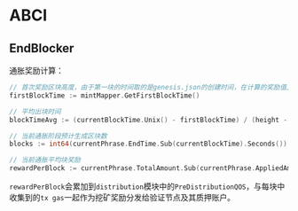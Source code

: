 # ABCI

## EndBlocker

通胀奖励计算：
```go
// 首次奖励区块高度，由于第一块的时间取的是genesis.json的创建时间，在计算的奖励值上存在较大误差，这里取的是第二块的时间
firstBlockTime := mintMapper.GetFirstBlockTime()

// 平均出块时间
blockTimeAvg := (currentBlockTime.Unix() - firstBlockTime) / (height - BeginRewardHeight)

// 当前通胀阶段预计生成区块数
blocks := int64(currentPhrase.EndTime.Sub(currentBlockTime).Seconds()) / blockTimeAvg

// 当前通胀平均块奖励
rewardPerBlock := currentPhrase.TotalAmount.Sub(currentPhrase.AppliedAmount).DivRaw(blocks)
```

`rewardPerBlock`会累加到`distribution`模块中的`PreDistributionQOS`，与每块中收集到的`tx gas`一起作为挖矿奖励分发给验证节点及其质押账户。